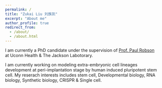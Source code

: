 ```yaml
---
permalink: /
title: "Zukai Liu 刘族凯"
excerpt: "About me"
author_profile: true
redirect_from: 
  - /about/
  - /about.html
---
```


I am currently a PhD candidate under the supervision of [Prof. Paul Robson](https://www.jax.org/research-and-faculty/faculty/paul-robson) at Uconn Health & The Jackson Labotorary.

I am currently working on modeling extra-embryonic cell lineages development at peri-implantation stage by human induced pluripotent stem cell. My reserach interests includes stem cell, Developmental biology, RNA biology, Synthetic biology, CRISPR & Single cell.

